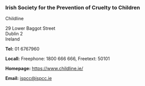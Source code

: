 ###  Irish Society for the Prevention of Cruelty to Children

Childline

29 Lower Baggot Street  
Dublin 2  
Ireland

**Tel:** 01 6767960

**Locall:** Freephone: 1800 666 666, Freetext: 50101

**Homepage:** [ https://www.childline.ie/ ](https://www.childline.ie/)

**Email:** [ ispcc@ispcc.ie ](mailto:ispcc@ispcc.ie)
